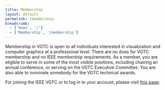 ```yaml
---
title: Membership
layout: default
permalink: /membership
breadcrumb:
  - ['Home', '/']
  - ['Membership', '/membership']
---
```


Membership in VGTC is open to all individuals interested in visualization and computer graphics at a professional level. There are no dues for VGTC membership and no IEEE membership requirements. As a member, you are eligible to serve in some of the most visible positions, including chairing an annual conference, or serving on the VGTC Executive Committee. You are also able to nominate somebody for the VGTC technical awards.

For joining the IEEE VGTC or to log in to your account, please visit [this page](http://www.computer.org/portal/web/tandc/joinatc).
